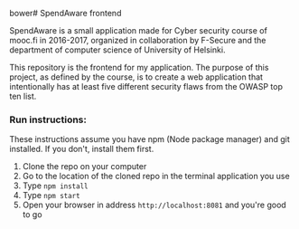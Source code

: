 
bower# SpendAware frontend

SpendAware is a small application made for Cyber security course of mooc.fi in 2016-2017, organized in collaboration by F-Secure and the department of computer science of University of Helsinki.

This repository is the frontend for my application. The purpose of this project, as defined by the course, is to create a web application that intentionally has at least five different security flaws from the OWASP top ten list.


### Run instructions:

These instructions assume you have npm (Node package manager) and git installed. If you don't, install them first.

1. Clone the repo on your computer
2. Go to the location of the cloned repo in the terminal application you use
3. Type `npm install`
4. Type `npm start`
5. Open your browser in address `http://localhost:8081` and you're good to go
